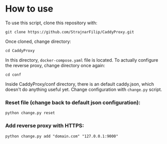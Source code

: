 # How to use

To use this script, clone this repository with:

```
git clone https://github.com/StrajnarFilip/CaddyProxy.git
```

Once cloned, change directory:
```
cd CaddyProxy
```

In this directory, `docker-compose.yaml` file is located.
To actually configure the reverse proxy, change directory once again:

```
cd conf
```

Inside CaddyProxy/conf directory, there is an default caddy.json,
which doesn't do anything useful yet. Change configuration with
`change.py` script.


### Reset file (change back to default json configuration):

```
python change.py reset
```

### Add reverse proxy with HTTPS:

```
python change.py add "domain.com" "127.0.0.1:9000"
```